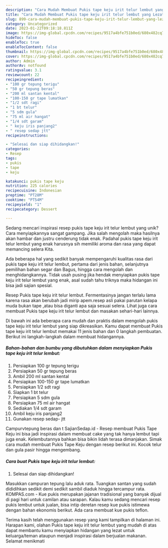 ```yaml
---
description: "Cara Mudah Membuat Pukis tape keju irit telur lembut yang Lezat"
title: "Cara Mudah Membuat Pukis tape keju irit telur lembut yang Lezat"
slug: 899-cara-mudah-membuat-pukis-tape-keju-irit-telur-lembut-yang-lezat
category: Uncategorized
date: 2023-01-22T09:18:18.811Z
image: https://img-global.cpcdn.com/recipes/9517a4bfe751b0ed/680x482cq70/pukis-tape-keju-irit-telur-lembut-foto-resep-utama.jpg
hideToc: false
enableToc: true
enableTocContent: false
thumbnail: https://img-global.cpcdn.com/recipes/9517a4bfe751b0ed/680x482cq70/pukis-tape-keju-irit-telur-lembut-foto-resep-utama.jpg
cover: https://img-global.cpcdn.com/recipes/9517a4bfe751b0ed/680x482cq70/pukis-tape-keju-irit-telur-lembut-foto-resep-utama.jpg
author: Admin
authorAv: notfound
ratingvalue: 3.1
reviewcount: 22
recipeingredient:
- "100 gr tepung terigu"
- "50 gr tepung beras"
- "200 ml santan kental"
- "100-150 gr tape lumatkan"
- "1/2 sdt ragi"
- "1 bt telur"
- "5 sdm gula"
- "75 ml air hangat"
- "1/4 sdt garam"
- " keju iris panjang2"
- " resep sedap jtt"
recipeinstructions:

- "Selesai dan siap dihidangkan!"
categories:
- Resep
tags:
- pukis
- tape
- keju

katakunci: pukis tape keju 
nutrition: 225 calories
recipecuisine: Indonesian
preptime: "PT28M"
cooktime: "PT54M"
recipeyield: "1"
recipecategory: Dessert

---
```





Sedang mencari inspirasi resep pukis tape keju irit telur lembut yang unik? Cara menyiapkannya sangat gampang. Jika salah mengolah maka hasilnya akan hambar dan justru cenderung tidak enak. Padahal pukis tape keju irit telur lembut yang enak harusnya sih memiliki aroma dan rasa yang dapat memancing selera Kita.





Ada beberapa hal yang sedikit banyak mempengaruhi kualitas rasa dari pukis tape keju irit telur lembut, pertama dari jenis bahan, selanjutnya pemilihan bahan segar dan Bagus, hingga cara mengolah dan menghidangkannya. Tidak usah pusing jika hendak menyiapkan pukis tape keju irit telur lembut yang enak,      asal sudah tahu triknya maka hidangan ini bisa jadi sajian spesial.














Resep Pukis tape keju irit telur lembut. Fermentasinya jangan terlalu lama karena rasa akan berubah jadi mirip apem.resep asli pakai parutan kelapa muda bukan tape ,atau bisa diganti apa saja sesuai selera. Lihat juga cara membuat Pukis tape keju irit telur lembut dan masakan sehari-hari lainnya.






Di bawah ini ada beberapa cara mudah dan praktis dalam mengolah pukis tape keju irit telur lembut yang siap dikreasikan. Kamu dapat membuat Pukis tape keju irit telur lembut memakai 11 jenis bahan dan 0 langkah pembuatan. Berikut ini langkah-langkah dalam membuat hidangannya.

<!--inarticleads1-->

##### Bahan-bahan dan bumbu yang dibutuhkan dalam menyiapkan Pukis tape keju irit telur lembut:

1. Persiapkan 100 gr tepung terigu
1. Persiapkan 50 gr tepung beras
1. Ambil 200 ml santan kental
1. Persiapkan 100-150 gr tape lumatkan
1. Persiapkan 1/2 sdt ragi
1. Siapkan 1 bt telur
1. Persiapkan 5 sdm gula
1. Persiapkan 75 ml air hangat
1. Sediakan 1/4 sdt garam
1. Ambil  keju iris panjang2
1. Gunakan  resep sedap- jtt


Campurvtepung beras dan t SajianSedap.id - Resep membuat Pukis Tape Keju ini bisa jadi inspirasi dalam membuat cake yang tak hanya lembut tapi juga enak. Kelembutannya bahkan bisa bikin lidah terasa dimanjakan. Simak cara mudah membuat Pukis Tape Keju dengan resep berikut ini. Kocok telur dan gula pasir hingga mengembang. 

<!--inarticleads2-->

##### Cara buat Pukis tape keju irit telur lembut:


1. Selesai dan siap dihidangkan!

Masukkan campuran tepung lalu aduk rata. Tuangkan santan yang sudah dididihkan sedikit demi sedikit sambil diaduk hingga tercampur rata. KOMPAS.com - Kue pukis merupakan jajanan tradisional yang banyak dijual di pagi hari untuk camilan atau sarapan. Kalau kamu sedang mencari resep pukis lembut untuk jualan, bisa intip deretan resep kue pukis istimewa dengan bahan ekonomis berikut. Ada cara membuat kue pukis teflon. 

Terima kasih telah menggunakan resep yang kami tampilkan di halaman ini. Harapan kami, olahan Pukis tape keju irit telur lembut yang mudah di atas dapat membantu kamu menyiapkan hidangan yang lezat untuk keluarga/teman ataupun menjadi inspirasi dalam berjualan makanan. Selamat menikmati
